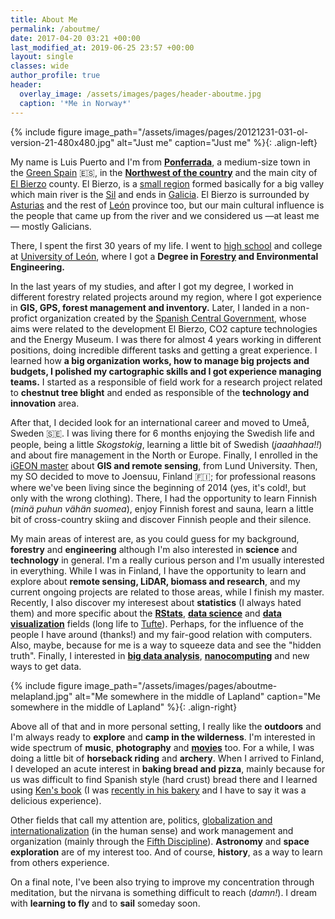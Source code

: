 ```yaml
---
title: About Me
permalink: /aboutme/
date: 2017-04-20 03:21 +00:00
last_modified_at: 2019-06-25 23:57 +00:00
layout: single
classes: wide
author_profile: true
header:
  overlay_image: /assets/images/pages/header-aboutme.jpg
  caption: '*Me in Norway*'
---
```

{% include figure image_path="/assets/images/pages/20121231-031-ol-version-21-480x480.jpg" alt="Just me" caption="Just me" %}{: .align-left}

My name is Luis Puerto and I'm from **[Ponferrada][]**, a medium-size town in the [Green Spain][GreenSpain] :es:, in the **[Northwest of the country][NorthwestOfTheCountry]** and the main city of [El Bierzo][ElBierzo] county. El Bierzo, is a [small region][SmallRegion] formed basically for a big valley which main river is the [Sil][Sil] and ends in [Galicia][Galicia]. El Bierzo is surrounded by [Asturias][] and the rest of [León][] province too, but our main cultural influence is the people that came up from the river and we considered us —at least me— mostly Galicians. 

There, I spent the first 30 years of my life. I went to [high school][HighSchool] and college at [University of León][UniversityOfLeón], where I got a **Degree in [Forestry][] and Environmental Engineering.**

In the last years of my studies, and after I got my degree, I worked in different forestry related projects around my region, where I got experience in **GIS, GPS, forest management and inventory.** Later, I landed in a non-profict organization created by the [Spanish Central Government][SpanishCentralGovernment], whose aims were related to the development El Bierzo, CO2 capture technologies and the Energy Museum. I was there for almost 4 years working in different positions, doing incredible different tasks and getting a great experience. I learned how **a big organization works, how to manage big projects and budgets, I polished my cartographic skills and I got experience managing teams.** I started as a responsible of field work for a research project related to **chestnut tree blight** and ended as responsible of the **technology and innovation** area.

After that, I decided look for an international career and moved to Umeå, Sweden :sweden:. I was living there for 6 months enjoying the Swedish life and people, being a little *Skogstokig*, learning a little bit of Swedish (*jaaahhaa!!*) and about fire management in the North or Europe. Finally, I enrolled in the [iGEON master][IgeonMaster] about **GIS and remote sensing**, from Lund University. Then, my SO decided to move to Joensuu, Finland :finland:; for professional reasons where we've been living since the beginning of 2014 (yes, it's cold!, but only with the wrong clothing). There, I had the opportunity to learn Finnish (*minä puhun vähän suomea*), enjoy Finnish forest and sauna, learn a little bit of cross-country skiing and discover Finnish people and their silence.

My main areas of interest are, as you could guess for my background, **forestry** and **engineering** although I'm also interested in **science** and **technology** in general. I'm a really curious person and I'm usually interested in everything. While I was in Finland, I have the opportunity to learn and explore about **remote sensing, LiDAR, biomass and research**, and my current ongoing projects are related to those areas, while I finish my master. Recently, I also discover my interesest about **statistics** (I always hated them) and more specific about the **[RStats][]**, **[data science][DataScience]** and **[data visualization][DataVisualization]** fields (long life to [Tufte][]). Perhaps, for the influence of the people I have around (thanks!) and my fair-good relation with computers. Also, maybe, because for me is a way to squeeze data and see the "hidden truth". Finally, I interested in **[big data analysis][BigDataAnalysis]**, **[nanocomputing][]** and new ways to get data.

{% include figure image_path="/assets/images/pages/aboutme-melapland.jpg" alt="Me somewhere in the middle of Lapland" caption="Me somewhere in the middle of Lapland"  %}{: .align-right}

Above all of that and in more personal setting, I really like the **outdoors** and I'm always ready to **explore** and **camp in the wilderness**. I'm interested in wide spectrum of **music**, **photography** and **[movies][]** too. For a while, I was doing a little bit of **horseback riding** and **archery**. When I arrived to Finland, I developed an acute interest in **baking bread and pizza**, mainly because for us was difficult to find Spanish style (hard crust) bread there and I learned using [Ken's book][Ken'sBook] (I was [recently in his bakery][RecentlyInHisBakery] and I have to say it was a delicious experience).

Other fields that call my attention are, politics, [globalization and internationalization][GlobalizationAndInternationalization] (in the human sense) and work management and organization (mainly through the [Fifth Discipline][FifthDiscipline]). **Astronomy** and **space exploration** are of my interest too. And of course, **history**, as a way to learn from others experience.

On a final note, I've been also trying to improve my concentration through meditation, but the nirvana is something difficult to reach (*damn!*). I dream with **learning to fly** and to **sail** someday soon.

[Ponferrada]: https://en.wikipedia.org/wiki/Ponferrada
[GreenSpain]: https://en.wikipedia.org/wiki/Green_Spain
[NorthwestOfTheCountry]: https://www.google.com/maps/place/Ponferrada,+Le%C3%B3n,+Spain/@41.9308893,-7.7021,7.93z/data=!4m5!3m4!1s0xd30ba8c4ef7b633:0xdc636ce1ab239060!8m2!3d42.5499958!4d-6.598259?hl=en
[ElBierzo]: https://en.wikipedia.org/wiki/El_Bierzo
[SmallRegion]: http://elpais.com/elpais/2016/10/07/inenglish/1475851411_631393.html
[Sil]: https://en.wikipedia.org/wiki/Sil_(river)
[Galicia]: https://en.wikipedia.org/wiki/Galicia_(Spain)
[Asturias]: https://en.wikipedia.org/wiki/Asturias
[León]: https://en.wikipedia.org/wiki/Province_of_León
[HighSchool]: http://www.iesgilycarrasco.com
[UniversityOfLeón]: https://www.unileon.es
[Forestry]: https://en.wikipedia.org/wiki/Forestry
[SpanishCentralGovernment]: https://en.wikipedia.org/wiki/Government_of_Spain
[IgeonMaster]: http://www.igeon.eu
[RStats]: https://www.r-project.org
[DataScience]: https://en.wikipedia.org/wiki/Data_science
[DataVisualization]: https://en.wikipedia.org/wiki/Data_visualization
[Tufte]: https://www.edwardtufte.com/
[BigDataAnalysis]: https://en.wikipedia.org/wiki/Big_data
[nanocomputing]: https://en.wikipedia.org/wiki/Nanocomputer
[movies]: http://www.imdb.com/user/ur19338098/ratings?sort=ratings_date%3Adesc&view=detail&start=1
[Ken'sBook]: http://kensartisan.com
[RecentlyInHisBakery]: https://www.instagram.com/p/BS6vNqLgML3/
[GlobalizationAndInternationalization]: https://en.wikipedia.org/wiki/Globalization
[FifthDiscipline]: https://en.wikipedia.org/wiki/The_Fifth_Discipline
